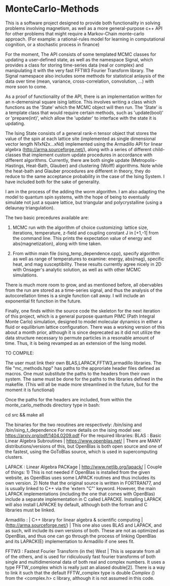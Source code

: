# MonteCarlo-Methods

This is a software project designed to provide both functionality in solving problems involving magnetism, as well as a more general-purpose c++ API for other problems that might require a Markov-Chain monte-carlo approach.  (For example: a rational-rules model for learning in computational cognition, or a stochastic process in finance)

For the moment, The API consists of some templated MCMC classes for updating a user-defined state, as well as the namespace Signal, which provides a class for storing time-series data (real or complex) and manipulating it with the very fast FFTW3 Fourier Transform library.  The Signal namespace also includes some methods for statistical anlaysis of the data over time (mean, variance, cross-correlation, convolution, ...) with more soon to come.  

As a proof of functionality of the API, there is an implementation written for an n-demensinal square ising lattice.  This involves writing a class which functions as the 'State' which the MCMC object will then run.  The 'State' is a template class that would require certain methods, such as 'update(bool)' or 'prepare(int)', which allow the 'updater' to interface with the state it is updating.  

The Ising State consists of a general rank-n tensor object that stores the value of the spin at each lattice site (implemented as single dimensional vector length N1xN2x...xNd) implemented using the Armadillo API for linear algebra (http://arma.sourceforge.net/), along with a series of different child-classes that implement custom update procedures in accordance with different algorithms.  Currently, there are both single update (Metropolis-Hastings, Heat-Bath, Glauber) and clustering (Wolff) algorithms.  Note while the heat-bath and Glauber procedures are different in theory, they do reduce to the same acceptance probability in the case of the Ising System.  I have included both for the sake of generality.  

I am in the process of the adding the worm algorithm.  I am also adapting the model to quantum spin systems, with the hope of being to eventually simulate not just a square lattice, but triangular and polycrystalline (using a delaunay triangulation).  

The two basic precedures available are:
  1) MCMC run with the algorithm of choice customizing: lattice size, iterations, temperature, z-field and coupling constant J in [+1,-1] from the command line.  This prints the expectation value of energy and abs(magnetization), along with time taken.
  
  2) From within main file (ising_temp_dependence.cpp), specify algorithm as well as range of temperatures to examine: energy, abs(mag), specific heat, and mag susceptibility.  These results currently agree nicely in 2D with Onsager's analytic solution, as well as with other MCMC simulations.
  
There is much more room to grow, and as mentioned before, all obervables from the run are stored as a time-series signal, and thus the analysis of the autocorellation times is a single function call away.  I will include an exponential fit function in the future.

Finally, one finds within the source code the skeleton for the next iteration of this project, which is a general purpose quantum PIMC (Path Integral Monte Carlo) simulation, designed to model molecular dynamics in either a fluid or equilibrium lattice configuration.  There was a working version of this about a month prior, although it is since deprecated as it did not utilize the data structure necessary to permute particles in a resonable amount of time.  Thus, it is being revamped as an extension of the Ising model.  

TO COMPILE:

The user must link their own BLAS,LAPACK,FFTW3,armadillo libraries.  The file "mc_methods.hpp" has paths to the approriate header files defined as macros.  One must substitute the paths to the headers from their own system.  The same must be done for the paths to the libraries defined in the makefile.  (This will all be made more streamlined in the future, but for the moment it is functional)

Once the paths for the headers are included, from within the monte_carlo_methods directory type in bash:
  
  cd src && make all
  
The binaries for the two reoutines are respectively: /bin/ising and /bin/ising_t_dependence
For more details on the ising model see: https://arxiv.org/pdf/1404.0209.pdf
For the required libraries: 
  BLAS : Basic Linear Algebra Subroutines | https://www.openblas.net/ | There are MANY distributions/versions of this, but    OpenBlas is both open source and one of the fastest, using the GoToBlas source, which is used in supercomputing clusters.
  
  LAPACK : Linear Algebra PACKage | http://www.netlib.org/lapack/ | Couple of things: 1) This is not needed if OpenBlas is installed from the given website, as OpenBlas uses some LAPACK routines and thus includes its own version. 2) Note that the original source is written in FORTRAN77, and is usually linked to C++ via the 'extern "C"' keyword.  However, the main LAPACK implementations (including the one that comes with OpenBlas) include a separate implementation in C called LAPACKE.  Installing LAPACK will also install LAPACKE by default, although both the fortran and C libraries must be linked.
  
  Armadillo : | C++ library for linear algebra & scientific computing | (http://arma.sourceforge.net/) | This one also uses BLAS and LAPACK, and as such, will include its own versions of both.  These are not as optimized as OpenBlas, and thus one can go through the process of linking OpenBlas and its LAPACK(E) implementation to Armadillo if one sees fit.  
  
  FFTW3 : Fastest Fourier Transform (in the) West | This is separate from all of the others, and is used for ridiculously fast fourier transforms of both single and multidimenional data of both real and complex numbers.  It uses a type FFTW_complex which is really just an aliased double[2].  There is a way to link it such that the default FFTW_complex type is double _Complex (_) from the <complex.h> c library, although it is not assumed in this code.
  



